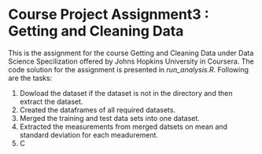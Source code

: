 # Course Project Assignment3 : Getting and Cleaning Data 

This is the assignment for the course Getting and Cleaning Data under Data Science Specilization offered by Johns Hopkins University in Coursera.
The code solution for the assignment is presented in _run_analysis.R_. Following are the tasks:
1. Dowload the dataset if the dataset is not in the directory and then extract the dataset.
2. Created the dataframes of all required datasets.
3. Merged the training and test data sets into one dataset.
4. Extracted the measurements from merged datsets on mean and standard deviation for each meadurement.
5. C
